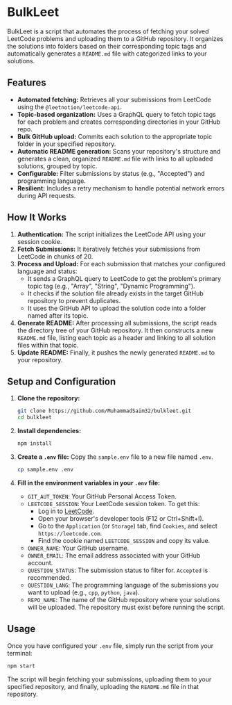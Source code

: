 # BulkLeet

BulkLeet is a  script that automates the process of fetching your solved LeetCode problems and uploading them to a GitHub repository. It  organizes the solutions into folders based on their corresponding topic tags and automatically generates a `README.md` file with categorized links to your solutions.

## Features

-   **Automated fetching:** Retrieves all your submissions from LeetCode using the `@leetnotion/leetcode-api`.
-   **Topic-based organization:** Uses a GraphQL query to fetch topic tags for each problem and creates corresponding directories in your GitHub repo.
-   **Bulk GitHub upload:** Commits each solution to the appropriate topic folder in your specified repository.
-   **Automatic README generation:** Scans your repository's structure and generates a clean, organized `README.md` file with links to all uploaded solutions, grouped by topic.
-   **Configurable:** Filter submissions by status (e.g., "Accepted") and programming language.
-   **Resilient:** Includes a retry mechanism to handle potential network errors during API requests.

## How It Works

1.  **Authentication:** The script initializes the LeetCode API using your session cookie.
2.  **Fetch Submissions:** It iteratively fetches your submissions from LeetCode in chunks of 20.
3.  **Process and Upload:** For each submission that matches your configured language and status:
    -   It sends a GraphQL query to LeetCode to get the problem's primary topic tag (e.g., "Array", "String", "Dynamic Programming").
    -   It checks if the solution file already exists in the target GitHub repository to prevent duplicates.
    -   It uses the GitHub API to upload the solution code into a folder named after its topic.
4.  **Generate README:** After processing all submissions, the script reads the directory tree of your GitHub repository. It then constructs a new `README.md` file, listing each topic as a header and linking to all solution files within that topic.
5.  **Update README:** Finally, it pushes the newly generated `README.md` to your repository.

## Setup and Configuration

1.  **Clone the repository:**
    ```bash
    git clone https://github.com/MuhammadSaim32/bulkleet.git
    cd bulkleet
    ```

2.  **Install dependencies:**
    ```bash
    npm install
    ```

3.  **Create a `.env` file:**
    Copy the `sample.env` file to a new file named `.env`.
    ```bash
    cp sample.env .env
    ```

4.  **Fill in the environment variables in your `.env` file:**

    -   `GIT_AUT_TOKEN`: Your GitHub Personal Access Token. 
    -   `LEETCODE_SESSION`: Your LeetCode session token. To get this:
        -   Log in to [LeetCode](https://leetcode.com).
        -   Open your browser's developer tools (F12 or Ctrl+Shift+I).
        -   Go to the `Application` (or `Storage`) tab, find `Cookies`, and select `https://leetcode.com`.
        -   Find the cookie named `LEETCODE_SESSION` and copy its value.
    -   `OWNER_NAME`: Your GitHub username.
    -   `OWNER_EMAIL`: The email address associated with your GitHub account.
    -   `QUESTION_STATUS`: The submission status to filter for. `Accepted` is recommended.
    -   `QUESTION_LANG`: The programming language of the submissions you want to upload (e.g., `cpp`, `python`, `java`).
    -   `REPO_NAME`: The name of the GitHub repository where your solutions will be uploaded. The repository must exist before running the script.

## Usage

Once you have configured your `.env` file, simply run the script from your terminal:

```bash
npm start
```

The script will begin fetching your submissions, uploading them to your specified repository, and finally, uploading the `README.md` file in that repository.
